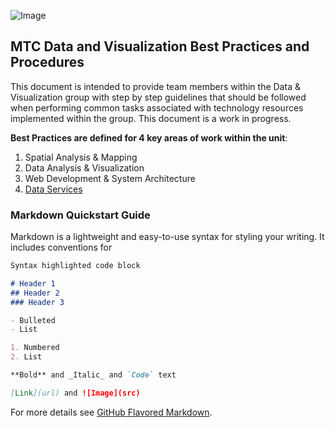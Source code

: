 ![Image](http://gis.mtc.ca.gov/mtcimages/mtcgisLogo.png) <!-- .element height="50%" width="50%" -->

## MTC Data and Visualization Best Practices and Procedures
This document is intended to provide team members within the Data & Visualization group with step by step guidelines that should be followed when performing common tasks associated with technology resources implemented within the group. This document is a work in progress.  

**Best Practices are defined for 4 key areas of work within the unit**:  
1. Spatial Analysis & Mapping
2. Data Analysis & Visualization
3. Web Development & System Architecture
4. [Data Services](https://bayareametro.github.io/MTCDataModel/)  



### Markdown Quickstart Guide

Markdown is a lightweight and easy-to-use syntax for styling your writing. It includes conventions for

```markdown
Syntax highlighted code block

# Header 1
## Header 2
### Header 3

- Bulleted
- List

1. Numbered
2. List

**Bold** and _Italic_ and `Code` text

[Link](url) and ![Image](src)
```

For more details see [GitHub Flavored Markdown](https://guides.github.com/features/mastering-markdown/).
